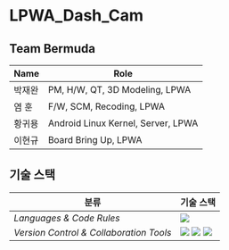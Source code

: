 # LPWA_Dash_Cam

## Team Bermuda
|Name|Role|
|---|--------|
|박재완|PM, H/W, QT, 3D Modeling, LPWA|
|염  훈|F/W, SCM, Recoding, LPWA|
|황귀용|Android Linux Kernel, Server, LPWA|
|이현규|Board Bring Up, LPWA|

## 기술 스택

| <center>분류</center> |<center>기술 스택</center>|
| :-------------------- | :-------------------------------------------------------------------------------------------------------------------------------------------------------------------------------------------------------------------------------------------------------------------------------------------------------------------------------------------------------------------------------------------------------------------------------------------- |
| *Languages & Code Rules*|<img src="https://img.shields.io/badge/C-A8B9CC?style=flat-square&logo=Coursera&logoColor=white"/>|
| *Version Control & Collaboration Tools*| <img src="https://img.shields.io/badge/Git-F05032?style=flat-square&logo=Git&logoColor=white"/> <img src="https://img.shields.io/badge/GitHub-181717?style=flat-square&logo=GitHub&logoColor=white"/> <img src="https://img.shields.io/badge/Notion-000000?style=flat-square&logo=Notion&logoColor=white"/>|
